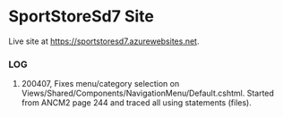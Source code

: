 # SportStoreSd7 Site

Live site at https://sportstoresd7.azurewebsites.net.

### LOG
1. 200407, Fixes menu/category selection on Views/Shared/Components/NavigationMenu/Default.cshtml. Started from ANCM2 page 244 and traced all using statements (files). 
